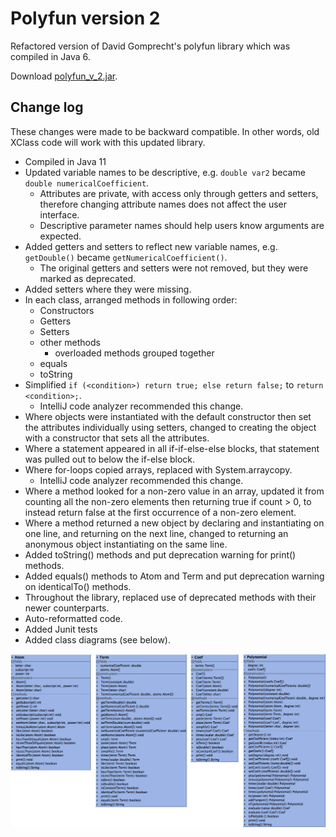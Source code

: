 # Polyfun version 2

Refactored version of David Gomprecht's polyfun library which was compiled in Java 6.

Download [polyfun_v_2.jar](https://github.com/kjergens/polyfun_v_2/raw/master/out/artifacts/polyfun_v_2/polyfun_v_2.jar).

## Change log
These changes were made to be backward compatible. In other words, old XClass code will work with this updated library.
* Compiled in Java 11
* Updated variable names to be descriptive, e.g. `double var2` became `double numericalCoefficient`.
  * Attributes are private, with access only through getters and setters, therefore changing attribute names does not affect the user interface.
  * Descriptive parameter names should help users know arguments are expected.
* Added getters and setters to reflect new variable names, e.g. `getDouble()` became `getNumericalCoefficient()`.
  * The original getters and setters were not removed, but they were marked as deprecated.
* Added setters where they were missing.
* In each class, arranged methods in following order:
  * Constructors
  * Getters
  * Setters
  * other methods
    * overloaded methods grouped together
  * equals
  * toString
* Simplified `if (<condition>) return true; else return false;` to `return <condition>;`.
  * IntelliJ code analyzer recommended this change.
* Where objects were instantiated with the default constructor then set the attributes individually using setters, changed to creating the object with a constructor that sets all the attributes.
* Where a statement appeared in all if-if-else-else blocks, that statement was pulled out to below the if-else block.
* Where for-loops copied arrays, replaced with System.arraycopy.
  * IntelliJ code analyzer recommended this change.
* Where a method looked for a non-zero value in an array, updated it from counting all the non-zero elements then returning true if count > 0, to instead return false at the first occurrence of a non-zero element.
* Where a method returned a new object by declaring and instantiating on one line, and returning on the next line, changed to returning an anonymous object instantiating on the same line.
* Added toString() methods and put deprecation warning for print() methods.
* Added equals() methods to Atom and Term and put deprecation warning on identicalTo() methods.
* Throughout the library, replaced use of deprecated methods with their newer counterparts.
* Auto-reformatted code.
* Added Junit tests
* Added class diagrams (see below).

![class diagrams](class_diagrams.png)

